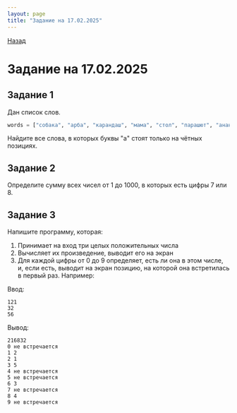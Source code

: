 ```yaml
---
layout: page
title: "Задание на 17.02.2025"
---
```


[Назад](/compsci/10b2024.html)

# Задание на 17.02.2025

## Задание 1

Дан список слов.

```python
words = ["собака", "арба", "карандаш", "мама", "стол", "парашют", "ананас", "табурет", "старатель"]
```

Найдите все слова, в которых буквы "а" стоят только на чётных позициях.

## Задание 2

Определите сумму всех чисел от 1 до 1000, в которых есть цифры 7 или 8.

## Задание 3

Напишите программу, которая:
1. Принимает на вход три целых положительных числа
2. Вычисляет их произведение, выводит его на экран
3. Для каждой цифры от 0 до 9 определяет, есть ли она в этом числе, и, если есть, выводит на экран позицию, на которой она встретилась в первый раз. Например:

Ввод:
```
121
32
56
```

Вывод:
```
216832
0 не встречается
1 2
2 1
3 5
4 не встречается
5 не встречается
6 3
7 не встречается
8 4
9 не встречается
```